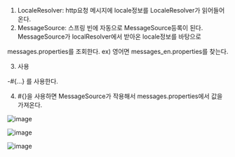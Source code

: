 1. LocaleResolver: http요청 메시지에 locale정보를 LocaleResolver가 읽어들어온다.
2. MessageSource: 스프링 빈에 자동으로 MessageSource등록이 된다. MessageSource가 localResolver에서 받아온 locale정보를 바탕으로
  
  messages.properties를 조회한다. ex) 영어면 messages_en.properties를 찾는다.
  
3. 사용

  -#{...} 를 사용한다.
  
4. #{}을 사용하면 MessageSource가 작용해서 messages.properties에서 값을 가져온다.

![image](https://user-images.githubusercontent.com/108928206/184612152-ce7a11c5-553d-47f4-b6d0-37d8e9b295f4.png)

![image](https://user-images.githubusercontent.com/108928206/184612163-90b56d79-a0d0-46fa-bc72-9bd7f5dbec4f.png)

![image](https://user-images.githubusercontent.com/108928206/184612176-b0cbaf7e-f469-407e-bc76-4daa6d463ed1.png)

